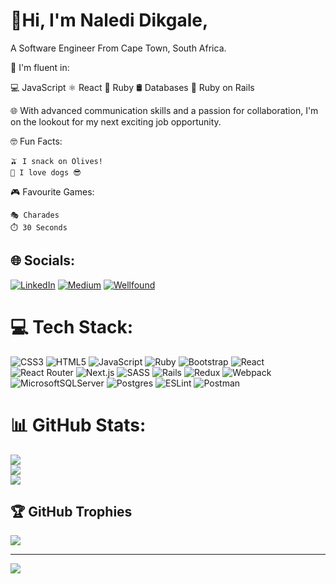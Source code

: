 # 💫Hi, I'm Naledi Dikgale,
A Software Engineer From Cape Town, South Africa.

🚀 I'm fluent in:

   💻 JavaScript
   ⚛️ React
   💎 Ruby
   🛢️ Databases
   🚂 Ruby on Rails

🌐 With advanced communication skills and a passion for collaboration, I'm on the lookout for my next exciting job opportunity.

🤓 Fun Facts:

    🫒 I snack on Olives!
    🐾 I love dogs 😎

🎮 Favourite Games:

    🎭 Charades
    ⏱️ 30 Seconds



## 🌐 Socials:
[![LinkedIn](https://img.shields.io/badge/LinkedIn-%230077B5.svg?logo=linkedin&logoColor=white)](https://linkedin.com/in/naledi-dikgale) [![Medium](https://img.shields.io/badge/Medium-%2312100E.svg?logo=medium&logoColor=white)](https://medium.com/@naledi22khosi) [![Wellfound](https://img.shields.io/badge/Wellfound-%2300BFA5.svg?logo=wellfound&logoColor=white)](https://wellfound.com/u/naledi-dikgale)

# 💻 Tech Stack:
![CSS3](https://img.shields.io/badge/css3-%231572B6.svg?style=for-the-badge&logo=css3&logoColor=white) ![HTML5](https://img.shields.io/badge/html5-%23E34F26.svg?style=for-the-badge&logo=html5&logoColor=white) ![JavaScript](https://img.shields.io/badge/javascript-%23323330.svg?style=for-the-badge&logo=javascript&logoColor=%23F7DF1E) ![Ruby](https://img.shields.io/badge/ruby-%23CC342D.svg?style=for-the-badge&logo=ruby&logoColor=white) ![Bootstrap](https://img.shields.io/badge/bootstrap-%23563D7C.svg?style=for-the-badge&logo=bootstrap&logoColor=white) ![React](https://img.shields.io/badge/react-%2320232a.svg?style=for-the-badge&logo=react&logoColor=%2361DAFB) ![React Router](https://img.shields.io/badge/React_Router-CA4245?style=for-the-badge&logo=react-router&logoColor=white) ![Next.js](https://img.shields.io/badge/Next.js-000000?style=for-the-badge&logo=next.js&logoColor=white) ![SASS](https://img.shields.io/badge/SASS-hotpink.svg?style=for-the-badge&logo=SASS&logoColor=white) ![Rails](https://img.shields.io/badge/rails-%23CC0000.svg?style=for-the-badge&logo=ruby-on-rails&logoColor=white) ![Redux](https://img.shields.io/badge/redux-%23593d88.svg?style=for-the-badge&logo=redux&logoColor=white) ![Webpack](https://img.shields.io/badge/webpack-%238DD6F9.svg?style=for-the-badge&logo=webpack&logoColor=black) ![MicrosoftSQLServer](https://img.shields.io/badge/Microsoft%20SQL%20Sever-CC2927?style=for-the-badge&logo=microsoft%20sql%20server&logoColor=white) ![Postgres](https://img.shields.io/badge/postgres-%23316192.svg?style=for-the-badge&logo=postgresql&logoColor=white) ![ESLint](https://img.shields.io/badge/ESLint-4B3263?style=for-the-badge&logo=eslint&logoColor=white) ![Postman](https://img.shields.io/badge/Postman-FF6C37?style=for-the-badge&logo=postman&logoColor=white)
# 📊 GitHub Stats:
![](https://github-readme-stats.vercel.app/api?username=Naledi-Dikgale&theme=dark&hide_border=false&include_all_commits=false&count_private=false)<br/>
![](https://github-readme-streak-stats.herokuapp.com/?user=Naledi-Dikgale&theme=dark&hide_border=false)<br/>
![](https://github-readme-stats.vercel.app/api/top-langs/?username=Naledi-Dikgale&theme=dark&hide_border=false&include_all_commits=false&count_private=false&layout=compact)

## 🏆 GitHub Trophies
![](https://github-profile-trophy.vercel.app/?username=Naledi-Dikgale&theme=radical&no-frame=false&no-bg=false&margin-w=4)

---
[![](https://visitcount.itsvg.in/api?id=Naledi-Dikgale&icon=0&color=0)](https://visitcount.itsvg.in)

<!-- Proudly created with GPRM ( https://gprm.itsvg.in ) -->
